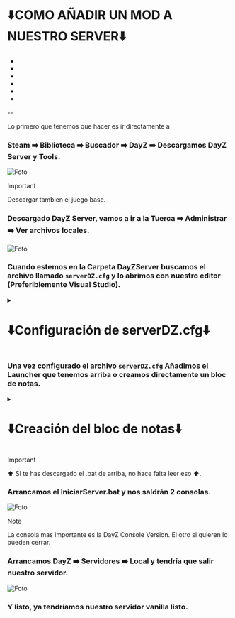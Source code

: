 # ⬇️COMO AÑADIR UN MOD A NUESTRO SERVER⬇️

-

-
-


-


-
-

--




Lo primero que tenemos que hacer es ir directamente a
### Steam ➡️ Biblioteca ➡️ Buscador ➡️ DayZ ➡️ Descargamos DayZ Server y Tools.

![Foto](https://media.discordapp.net/attachments/973516122349531136/1180486080026382386/image.png?ex=657d9855&is=656b2355&hm=2f1a49b17896cb6b871acafcf94312a0e98d7de9f1ec0c874b7be85dabada77c&=&format=webp&quality=lossless&width=245&height=242)
> [!IMPORTANT]
> Descargar tambien el juego base.

### Descargado DayZ Server, vamos a ir a la Tuerca ➡️ Administrar ➡️ Ver archivos locales.
![Foto](https://cdn.discordapp.com/attachments/973516122349531136/1180488476832047225/image.png?ex=657d9a91&is=656b2591&hm=f77277c640c11b394283963ce8b156e59c78ecbf6cd65f63aab0dcd0f7600c02&)

### Cuando estemos en la Carpeta DayZServer buscamos el archivo llamado `serverDZ.cfg` y lo abrimos con nuestro editor (Preferiblemente Visual Studio).

<details>
  <summary><h1>⬇️Configuración de serverDZ.cfg⬇️</h1></summary>
  
### En el archivo nos centraremos ahora mismo en:

```
hostname = "";  // Server name
passwordAdmin = "";         // Password to become a server admin
maxPlayers = 1;            // Maximum amount of players
```
En `hostname =` Metemos el nombre que queremos que salga en el Launcher. ej:
```
hostname = "Prueba Mancotrex";
```
En `passwordAdmin =` la contraseña de admin que tendremos. ej:
```
passwordAdmin = "1234";
```
En `maxPlayers =` Metemos el numero de jugadores que aguanta el servidor (Al ser local, lo mejor es poner 1 o 2).

Guardamos y listo, lo tendríamos configurado levemente.
</details>

### Una vez configurado el archivo `serverDZ.cfg` Añadimos el Launcher que tenemos arriba o creamos directamente un bloc de notas.
<details>
  <summary><h1>⬇️Creación del bloc de notas⬇️</h1></summary>

⬇️Añadimos al bloc de notas este codigo⬇️
```
@echo off
:start
::Server name 
set serverName=Modificar
::Server files location (Viene por defecto, pero si os falla teneís que buscar donde habeís puesto el server)
set serverLocation="C:\Program Files (x86)\Steam\steamapps\common\DayZServer"
::Server Port
set serverPort=2302
::Server config
set serverConfig=serverDZ.cfg
::Logical CPU cores to use (Equal or less than available)
set serverCPU=2
::Sets title for terminal (DONT edit)
title %serverName% batch
::DayZServer location (DONT edit)
cd "%serverLocation%"
echo (%time%) %serverName% started.
::Launch parameters (edit end: -config=|-port=|-profiles=|-doLogs|-adminLog|-netLog|-freezeCheck|-filePatching|-BEpath=|-cpuCount=|Añadir los mods por parte del server en -servermod y los demas en -mod)
start "DayZ Server" /min "DayZServer_x64.exe" -config=%serverConfig% -port=%serverPort% -cpuCount=%serverCPU% -profiles=modificarnombre -dologs -adminlog -netlog -freezecheck "-servermod=""-mod="
::Time in seconds before kill server process (14400 = 4 hours)
timeout 14390
taskkill /im DayZServer_x64.exe /F
::Time in seconds to wait before..
timeout 10
::Go back to the top and repeat the whole cycle again
goto start
```
### Aquí priorizamos las siguientes lineas
```
- set serverName=Modificar
- set serverLocation="C:\Program Files (x86)\Steam\steamapps\common\DayZServer"
- "-servermod="
- "-mod="
```
* `serverName` es para el nombre del server. Ej
```
set serverName=Mancotrex Server
```
* `serverLocation` es donde esta el servidor. por defecto: (Modificar en caso de cambiar la ruta)
```
set serverLocation="C:\Program Files (x86)\Steam\steamapps\common\DayZServer"
```
* `-servermod=` es para los mods que solo necesitan acceso por parte del servidor. (Lo explicare mas adelante)
* `-mod=` es para los mods que solo necesitan acceso por parte del cliente. (Lo explicare mas adelante)

### Guardamos el archivo y modificamos su nombre a IniciarServer.bat (Tiene que cambiarte el icono) y lo añadimos a la carpeta de DayZServer.
![Foto](https://media.discordapp.net/attachments/973516122349531136/1180495679135694908/image.png?ex=657da146&is=656b2c46&hm=80e576d4faf540c99297059e15ef8afe3b3fcfc8cb246135c344ee52999826ec&=&format=webp&quality=lossless&width=560&height=140)
</details>

> [!IMPORTANT]
> ⬆️ Si te has descargado el .bat de arriba, no hace falta leer eso ⬆️.

### Arrancamos el IniciarServer.bat y nos saldrán 2 consolas.
![Foto](https://media.discordapp.net/attachments/973516122349531136/1180498486685335644/image.png?ex=657da3e3&is=656b2ee3&hm=0a54d63b27e6c81e2a57a6c32d8e800fb3ba3e5f6ceefb7b05f7fcd8e20f0827&=&format=webp&quality=lossless&width=529&height=285)

> [!NOTE]
> La consola mas importante es la DayZ Console Version. El otro si quieren lo pueden cerrar. 

### Arrancamos DayZ ➡️ Servidores ➡️ Local y tendría que salir nuestro servidor.
![Foto](https://media.discordapp.net/attachments/973516122349531136/1180499946672234536/image.png?ex=657da53f&is=656b303f&hm=ef9900ac235b52379162879f4092c514cce0f0d940dc0c77074b4f0934783f73&=&format=webp&quality=lossless&width=1324&height=313)

### Y listo, ya tendríamos nuestro servidor vanilla listo.
